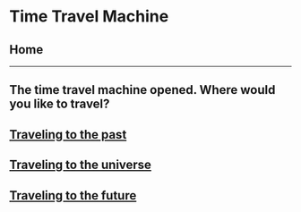 # Time Travel Machine
## Home 
---
## The time travel machine opened. Where would you like to travel?
## [Traveling to the past](../Time-Travel-Machine/time-travel-to-the-past/past/event-1.md)
## [Traveling to the universe](../Time-Travel-Machine/time-travel-to-the-universe/year.md)
## [Traveling to the future](future/year.md)
